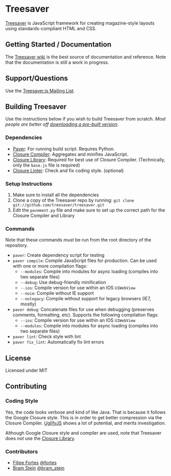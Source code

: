 # Treesaver

[Treesaver](http://www.treesaverjs.com) is JavaScript framework for creating magazine-style layouts using standards-compliant HTML and CSS.

## Getting Started / Documentation

The [Treesaver wiki](http://github.com/treesaver/treesaver/wiki) is the best source of documentation and reference. Note that the documentation is still a work in progress.

## Support/Questions

Use the [Treesaver.js Mailing List](http://groups.google.com/group/treesaverjs).

## Building Treesaver

Use the instructions below if you wish to build Treesaver from scratch. *Most people are better off [downloading a pre-built version](http://github.com/treesaver/treesaver/downloads)*.

### Dependencies

* [Paver](http://www.blueskyonmars.com/projects/paver/): For running build script. Requires Python.
* [Closure Compiler](http://code.google.com/closure/compiler/): Aggregates and minifies JavaScript.
* [Closure Library](http://code.google.com/closure/library/): Required for best use of Closure Compiler. (Technically, only the `base.js` file is required)
* [Closure Linter](http://code.google.com/closure/utilities/docs/linter_howto.html): Check and fix coding style. (optional)

### Setup Instructions

1. Make sure to install all the dependencies
2. Clone a copy of the Treesaver repo by running: `git clone git://github.com/treesaver/treesaver.git`
3. Edit the `pavement.py` file and make sure to set up the correct path for the Closure Compiler and Library

### Commands

Note that these commands *must* be run from the root directory of the repository.

* `paver`: Create dependency script for testing
* `paver compile`: Compile JavaScript files for production. Can be used with one or more compilation flags:
  * `--modules`: Compile into modules for async loading (compiles into two separate files)
  * `--debug`: Use debug-friendly minification
  * `--ios`: Compile version for use within an IOS `UIWebView`
  * `--noie`: Compile without IE support
  * `--nolegacy`: Compile without support for legacy browsers (IE7, mostly)
* `paver debug`: Concatenate files for use when debugging (preserves comments, formatting, etc). Supports the following compilation flags:
  * `--ios`: Compile version for use within an IOS `UIWebView`
  * `--modules`: Compile into modules for async loading (compiles into two separate files)
* `paver lint`: Check style with lint
* `paver fix_lint`: Automatically fix lint errors

## License

Licensed under MIT

## Contributing

### Coding Style

Yes, the code looks verbose and kind of like Java. That is because it follows the Google Closure style. This is in order to get better compression via the Closure Compiler. [UglifyJS](http://github.com/mishoo/UglifyJS) shows a lot of potential, and merits investigation.

Although Google Closure style and compiler are used, note that Treesaver does *not* use the [Closure Library](http://code.google.com/closure/library/).

### Contributors

* [Filipe Fortes](http://www.fortes.com/) [@fortes](http://twitter.com/fortes)
* [Bram Stein](http://www.bramstein.com/) [@bram_stein](http://twitter.com/bram_stein)
